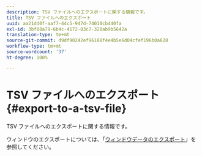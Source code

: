 ```yaml
---
description: TSV ファイルへのエクスポートに関する情報です。
title: TSV ファイルへのエクスポート
uuid: aa21dd0f-aaf7-44c5-947d-74010cb440fa
exl-id: 3bf08a79-6b4c-4172-83c7-320ab9b5642a
translation-type: tm+mt
source-git-commit: d9df90242ef96188f4e4b5e6d04cfef196b0a628
workflow-type: tm+mt
source-wordcount: '37'
ht-degree: 100%

---
```


# TSV ファイルへのエクスポート{#export-to-a-tsv-file}

TSV ファイルへのエクスポートに関する情報です。

ウィンドウのエクスポートについては、「[ウィンドウデータのエクスポート](../../../../home/c-get-started/c-wk-win-wksp/c-exp-win-data.md#concept-8df61d64ed434cc5a499023c44197349)」を参照してください。
